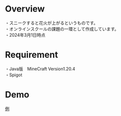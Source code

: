 # Overview

・スニークすると花火が上がるというものです。<br>
・オンラインスクールの課題の一環として作成しています。<br>
・2024年3月1日時点

# Requirement

・Java版　MineCraft Version1.20.4<br>
・Spigot

# Demo

[例](https://github.com/denson33/plugin_/assets/157567584/2a8bb3f2-b2df-402b-8b8b-f4ea9d171c5a)

